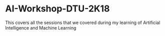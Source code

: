 # AI-Workshop-DTU-2K18
This covers all the sessions that we covered during my learning of Artificial Intelligence and Machine Learning
